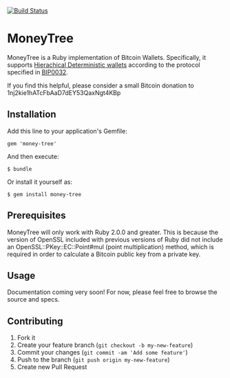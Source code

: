 [![Build Status](https://travis-ci.org/wink/money-tree.png)](https://travis-ci.org/wink/money-tree)

# MoneyTree

MoneyTree is a Ruby implementation of Bitcoin Wallets. Specifically, it supports [Hierachical Deterministic wallets](http://) according to the protocol specified in [BIP0032](https://en.bitcoin.it/wiki/BIP_0032).

If you find this helpful, please consider a small Bitcoin donation to 1nj2kie1hATcFbAaD7dEY53QaxNgt4KBp

## Installation

Add this line to your application's Gemfile:

    gem 'money-tree'

And then execute:

    $ bundle

Or install it yourself as:

    $ gem install money-tree

## Prerequisites
MoneyTree will only work with Ruby 2.0.0 and greater. This is because the version of OpenSSL included with previous versions of Ruby did not include an OpenSSL::PKey::EC::Point#mul (point multiplication) method, which is required in order to calculate a Bitcoin public key from a private key.

## Usage

Documentation coming very soon! For now, please feel free to browse the source and specs.

## Contributing

1. Fork it
2. Create your feature branch (`git checkout -b my-new-feature`)
3. Commit your changes (`git commit -am 'Add some feature'`)
4. Push to the branch (`git push origin my-new-feature`)
5. Create new Pull Request
